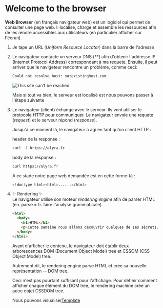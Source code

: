 # Welcome to the browser

**Web Browser** (en français navigateur web) est un logiciel qui permet de consulter une page web. Il localise, charge et assemble les ressources afin de les rendre accessibles aux utilisateurs (en particulier afficher sur l'écran).

1. Je tape un URL (_Uniform Resource Locator_) dans la barre de l'adresse
1. Le navigateur contacte un serveur DNS (\*\*) afin d'obtenir l'addresse IP (Internet Protocol Address) correspondant à ma requete. Ensuite, il peut arriver que le navigeteur rencontre un problème, comme ceci:

   ```bash
   Could not resolve host: notexistinghost.com
   ```

   ![This site can't be reached](https://wptemplates.pehaa.com/assets/alyra/cantbereached.png)

   Mais si tout va bien, le serveur est localisé est nous pouvons passer à l'étape suivante

1. Le navigateur (client) échange avec le serveur. Ils vont utiliser le protocole HTTP pour communiquer. Le navigateur envoie une requete (_request_) et le serveur répond (_response_).

   Jusqu'à ce moment là, le navigateur a agi en tant qu'un client HTTP :

   header de la response :

   ```bash
   curl -I https://alyra.fr
   ```

   body de la response :

   ```bash
   curl https://alyra.fr
   ```

   A ce stade notre page web demandée est en cette forme-là :

   ```bash
   <!doctype html><html>......</html>
   ```

1. ✨ Rendering ✨  
   Le navigateur utilise son moteur _rendering engine_ afin de parser HTML (en. parse = fr. faire l'analyse grammaticale).

   ```html
   <html>
     <body>
       <h1>HTML</h1>
       <p>Cette semaine nous allons découvrir quelques de ses sécrets.</p>
     </body>
   </html>
   ```

   Avant d'afficher le contenu, le navigateur doit établir deux arborescences DOM (Document Object Model) tree et CSSOM (CSS Object Model) tree.

   Autrement dit, le rendering engine parse HTML et crée sa nouvelle représentation -- DOM tree.

   Ceci n'est pas pourtant suffisant pour l'affichage. Pour définir comment afficher chaque élément du DOM tree, le rendering machine crée un autre objet CSSDOM tree.

   Nous pouvons visualiser[Template](https://codepen.io/pen?template=rNWwGvy)
